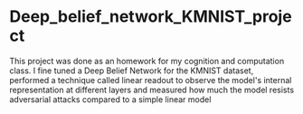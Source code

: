 # Deep_belief_network_KMNIST_project

This project was done as an homework for my cognition and computation class. I fine tuned a Deep Belief Network for the KMNIST dataset, performed a technique called linear readout to observe the model's internal representation at different layers and measured how much the model resists adversarial attacks compared to a simple linear model
